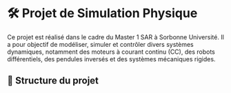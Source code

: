 # 🛠️ Projet de Simulation Physique

Ce projet est réalisé dans le cadre du Master 1 SAR à Sorbonne Université. Il a pour objectif de modéliser, simuler et contrôler divers systèmes dynamiques, notamment des moteurs à courant continu (CC), des robots différentiels, des pendules inversés et des systèmes mécaniques rigides.

## 📁 Structure du projet

